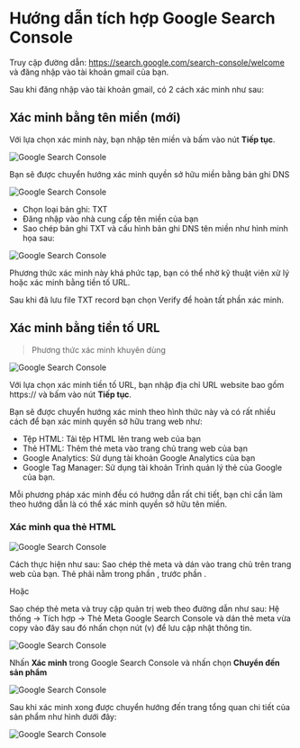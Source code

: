 # Hướng dẫn tích hợp Google Search Console

Truy cập đường dẫn: https://search.google.com/search-console/welcome và đăng nhập vào tài khoản gmail của bạn.

Sau khi đăng nhập vào tài khoản gmail, có 2 cách xác minh như sau:

## Xác minh bằng tên miền (mới)

Với lựa chọn xác minh này, bạn nhập tên miền và bấm vào nút **Tiếp tục**.

![Google Search Console](img/ggs-8.jpg)

Bạn sẽ được chuyển hướng xác minh quyền sở hữu miền bằng bản ghi DNS

![Google Search Console](img/ggs-6.jpg)

- Chọn loại bản ghi: TXT
- Đăng nhập vào nhà cung cấp tên miền của bạn
- Sao chép bản ghi TXT và cấu hình bản ghi DNS tên miền như hình minh họa sau:

![Google Search Console](img/ggs-7.jpg)

Phương thức xác minh này khá phức tạp, bạn có thể nhờ kỹ thuật viên xử lý hoặc xác minh bằng tiền tố URL.

Sau khi đã lưu file TXT record bạn chọn Verify để hoàn tất phần xác minh.

## Xác minh bằng tiền tố URL

> Phương thức xác minh khuyên dùng

![Google Search Console](img/ggs-1.jpg)

Với lựa chọn xác minh tiền tố URL, bạn nhập địa chỉ URL website bao gồm https:// và bấm vào nút **Tiếp tục**.

Bạn sẽ được chuyển hướng xác minh theo hình thức này và có rất nhiều cách để bạn xác minh quyền sở hữu trang web như:

- Tệp HTML: Tải tệp HTML lên trang web của bạn
- Thẻ HTML: Thêm thẻ meta vào trang chủ trang web của bạn
- Google Analytics: Sử dụng tài khoản Google Analytics của bạn
- Google Tag Manager: Sử dụng tài khoản Trình quản lý thẻ của Google của bạn.

Mỗi phương pháp xác minh đều có hướng dẫn rất chi tiết, bạn chỉ cần làm theo hướng dẫn là có thể xác minh quyền sở hữu tên miền.

### Xác minh qua thẻ HTML

![Google Search Console](img/ggs-2.jpg)

Cách thực hiện như sau:
Sao chép thẻ meta và dán vào trang chủ trên trang web của bạn. Thẻ phải nằm trong phần <head>, trước phần <body>.

Hoặc

Sao chép thẻ meta và truy cập quản trị web theo đường dẫn như sau: Hệ thống -> Tích hợp -> Thẻ Meta Google Search Console và dán thẻ meta vừa copy vào đây sau đó nhấn chọn nút (v) để lưu cập nhật thông tin.
  
![Google Search Console](img/ggs-3.jpg)

Nhấn **Xác minh** trong Google Search Console và nhấn chọn **Chuyển đến sản phẩm**

![Google Search Console](img/ggs-4.jpg)

Sau khi xác minh xong được chuyển hướng đến trang tổng quan chi tiết của sản phẩm như hình dưới đây:

![Google Search Console](img/ggs-5.jpg)
